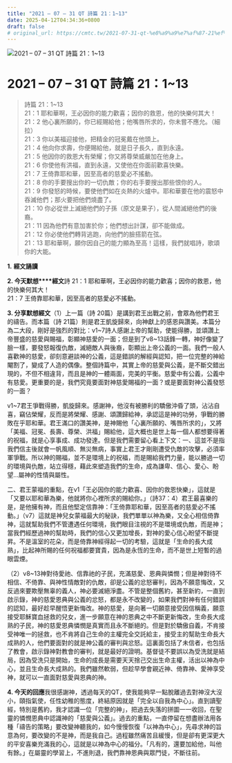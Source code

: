 ```yaml
---
title: "2021 – 07 – 31 QT 詩篇 21：1~13"
date: 2025-04-12T04:34:36+0800
draft: false
# original_url: https://cmtc.tw/2021-07-31-qt-%e8%a9%a9%e7%af%87-21%ef%bc%9a113
---
```


![2021 – 07 – 31 QT 詩篇 21：1~13](/images/qt.jpg   "2021 – 07 – 31 QT 詩篇 21：1~13")

# 2021 – 07 – 31 QT 詩篇 21：1~13

> 詩篇 21：1~13  
> 21：1 耶和華啊，王必因你的能力歡喜；因你的救恩，他的快樂何其大！  
> 21：2 他心裏所願的，你已經賜給他；他嘴唇所求的，你未嘗不應允。（細拉）  
> 21：3 你以美福迎接他，把精金的冠冕戴在他頭上。  
> 21：4 他向你求壽，你便賜給他，就是日子長久，直到永遠。  
> 21：5 他因你的救恩大有榮耀；你又將尊榮威嚴加在他身上。  
> 21：6 你使他有洪福，直到永遠，又使他在你面前歡喜快樂。  
> 21：7 王倚靠耶和華，因至高者的慈愛必不搖動。  
> 21：8 你的手要搜出你的一切仇敵；你的右手要搜出那些恨你的人。  
> 21：9 你發怒的時候，要使他們如在炎熱的火爐中。耶和華要在他的震怒中吞滅他們；那火要把他們燒盡了。  
> 21：10 你必從世上滅絕他們的子孫（原文是果子），從人間滅絕他們的後裔。  
> 21：11 因為他們有意加害於你；他們想出計謀，卻不能做成。  
> 21：12 你必使他們轉背逃跑，向他們的臉搭箭在弦。  
> 21：13 耶和華啊，願你因自己的能力顯為至高！這樣，我們就唱詩，歌頌你的大能。

**1.** **經文誦讀**

**2. 今天默想****經文**詩 21：1 耶和華啊，王必因你的能力歡喜；因你的救恩，他的快樂何其大！  
21：7 王倚靠耶和華，因至高者的慈愛必不搖動。

**3. 分享默想經文**（1）上一篇（詩 20篇）是講到君王出戰之前，會眾為他們君王的禱告。而本篇（詩 21篇）則是君王凱旋歸來，向神獻上的感恩與讚美。本篇分為二大段，剛好是強烈的對比：v1~7詩人感謝上帝的幫助，使能得勝，並頌讚上帝豐盛的慈愛與賜福，彰顯神慈愛的一面；但是到了v8~13話鋒一轉，神好像變了臉一樣，要發怒報復仇敵，滅絕敵人與後裔，彰顯出上帝公義的一面。我們一般人喜歡神的慈愛，卻刻意避談神的公義，這是錯誤的解經與認知，把一位完整的神給閹割了，變成了人造的偶像。整個詩篇中，其實上帝的慈愛與公義，是不斷交錯出現的，不但不相違背，而且是神的一體兩面，完美的平衡。慈愛中有公義，公義中有慈愛。更重要的是，我們究竟要面對神慈愛賜福的一面？或是要面對神公義發怒的一面？

v1~7君王爭戰得勝，凱旋歸來。感謝神，他沒有被勝利的驕傲沖昏了頭，沾沾自喜，竊佔榮耀，反而是將榮耀、感謝、頌讚歸給神，承認這是神的功勞，爭戰的勝敗在乎耶和華。君王滿口的讚美神，是神賜他「心裏所願的、嘴唇所求的」，又將「美福、冠冕、長壽、尊榮、洪福」賜給他，這大概也是世上每一個人都想要得著的祝福，就是心享事成、成功發達。但是我們需要留心看上下文：一、這並不是指我們信主後就會一帆風順、無災無病，事實上君王才剛剛遭受仇敵的攻擊，必須率軍爭戰。所以神的賜福，並不是環境上的祝福，而是賜給我們力量，能以勝過一切的環境與仇敵，站立得穩，藉此來塑造我們的生命，成為謙卑、信心、愛心、盼望…屬神的性情與屬性。

二、君王蒙福的重點，在v1「王必因你的能力歡喜、因你的救恩快樂」，這就是「又要以耶和華為樂，他就將你心裡所求的賜給你。」（詩37：4）君王最喜樂的是，是他擁有神，而且他堅定信靠神：「王倚靠耶和華，因至高者的慈愛必不搖動。」（v7）這就是神兒女蒙福最大的秘訣，我們單單以神為樂，又全心相信倚靠神，這就幫助我們不管遭遇任何環境，我們眼目注視的不是環境或仇敵，而是神；當我們經歷過神的幫助時，我們的信心又更加增長，對神的愛心信心盼望不斷提昇。不是溫室的花朵，而是倚靠神經得起一切的考驗，這就是「生命的長大成熟」，比起神所賜的任何祝福都要寶貴，因為是永恆的生命，而不是世上短暫的過眼雲煙。

（2）v8~13神對待愛祂、信靠祂的子民，充滿慈愛、恩典與憐憫；但是神對待不相信、不倚靠、與神性情敵對的仇敵，卻是公義的忿怒審判，因為不願意悔改，又反過來要欺壓無辜的義人，神必要滅絕淨盡。不管是整個舊約，甚至新約，一直到啟示錄，神的慈愛恩典與公義的忿怒，都是永不改變的，如果我們對神有任何錯誤的認知，最好趁早醒悟更新悔改。神的慈愛，是向著一切願意接受因信稱義，願意接受耶穌寶血拯救的兒女，進一步願意在神的恩典之中不斷更新悔改，生命長大成熟的子民，神的慈愛恩典憐憫是真實而且永不斷絕的。但是對於驕傲自義，不肯接受神唯一的拯救，也不肯將自己生命的主權完全交託給主，接受主的幫助生命長大成熟的人，他們要面對的就是神公義的審判與忿怒。這裏面包括了未信者，也包括了教會，啟示錄神對教會的審判，就是最好的證明。基督徒不要誤以為受洗就是結局，因為受洗只是開始，生命的成長是需要天天捨己交出生命主權，活出以神為中心，並且生命長大成熟的。我們雖然軟弱，但趁早學會親近神、倚靠神、愛神享受神，就可以一直面對慈愛與恩典的神。

**4. 今天的回應**我很感謝神，透過每天的QT，使我能夠早一點脫離過去對神沒大沒小，頤指氣使，任性幼稚的態度，終結原因就是「完全以自我為中心」。直到讀聖經，特別是舊約，我才認識一位「完整的神」，把過去失落的拼圖一一收回，在聖靈的憐憫恩典中認識神的「慈愛與公義」。過去的重點，一直停留在想盡辦法用各種「禱告的策略」要改變神聽我的，如今慢慢恢復「以神為中心」，先尋求神的旨意為何，要改變的不是神，而是我自己。過程雖然痛苦且緩慢，但是卻有更深更大的平安喜樂充滿我的心，這就是以神為中心的福分。「凡有的，還要加給他，叫他有餘。」在屬靈的學習上，不進則退，我們靠神恩典與眾門徒，不斷往前。